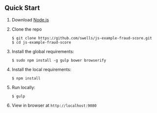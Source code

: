 ## Quick Start


1. Download [Node.js](http://nodejs.org/download/)


2. Clone the repo

   ```
   $ git clone https://github.com/swells/js-example-fraud-score.git
   $ cd js-example-fraud-score

   ```

3. Install the global requirements:

   ```
   $ sudo npm install -g gulp bower browserify
   ```

4. Install the local requirements: 

   ```
   $ npm install
   ```

5. Run locally: 

   ```
   $ gulp
   ```

6.  View in browser at `http://localhost:9080`

